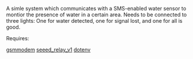 A simle system which communicates with a SMS-enabled water sensor to montior the presence of water in a certain area. Needs to be connected to three lights: One for water detected, one for signal lost, and one for all is good.

Requires:

[gsmmodem](https://github.com/babca/python-gsmmodem)
[seeed_relay_v1](https://pypi.org/project/python-gsmmodem-new/)
[dotenv](https://pypi.org/project/python-dotenv/)
